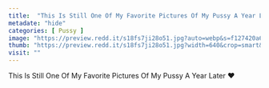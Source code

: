 ```yaml
---
title:  "This Is Still One Of My Favorite Pictures Of My Pussy A Year Later ❤️"
metadate: "hide"
categories: [ Pussy ]
image: "https://preview.redd.it/s18fs7ji28o51.jpg?auto=webp&s=f127420a6182dea87ed91acf1aa4cb25a8a072b4"
thumb: "https://preview.redd.it/s18fs7ji28o51.jpg?width=640&crop=smart&auto=webp&s=91f5bdfec1329975b54a51dd2ca78ef1e07a6bcb"
visit: ""
---
```

This Is Still One Of My Favorite Pictures Of My Pussy A Year Later ❤️
